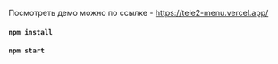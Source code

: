 Посмотреть демо можно по ссылке  - https://tele2-menu.vercel.app/
#### `npm install`

#### `npm start`

